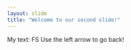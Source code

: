 ```yaml
---
layout: slide
title: "Welcome to our second slide!"
---
```

My text: FS
Use the left arrow to go back!
